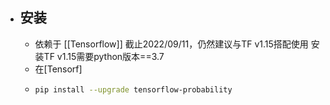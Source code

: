 - ## 安装
	- 依赖于 [[Tensorflow]]
	  截止2022/09/11，仍然建议与TF v1.15搭配使用
	  安装TF v1.15需要python版本==3.7
	- 在[Tensorf]
	- ```bash
	  pip install --upgrade tensorflow-probability
	  ```